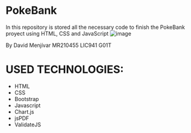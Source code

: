 # PokeBank
In this repository is stored all the necessary code to finish the PokeBank proyect using HTML, CSS and JavaScript
![image](https://github.com/DavidMenjivar486/PokeBank/assets/107498070/f8923312-23dd-43cb-a94a-1c6c0b118cb7)

By David Menjívar MR210455 LIC941 G01T 

# USED TECHNOLOGIES: 

- HTML
- CSS
- Bootstrap
- Javascript
- Chart.js
- jsPDF
- ValidateJS
